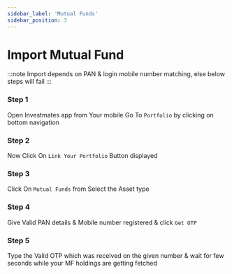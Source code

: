 ```yaml
---
sidebar_label: 'Mutual Funds'
sidebar_position: 3
---
```


# Import Mutual Fund

:::note
Import depends on PAN & login mobile number matching, else below steps will fail
:::
### Step 1
  Open Investmates app from Your mobile Go To `Portfolio` by clicking on bottom navigation

### Step 2
  Now Click On `Link Your Portfolio` Button displayed

### Step 3
  Click On `Mutual Funds` from Select the Asset type

### Step 4
  Give Valid PAN details & Mobile number registered & click `Get OTP`

### Step 5
  Type the Valid OTP which was received on the given number & wait for few seconds while your MF holdings are getting fetched
